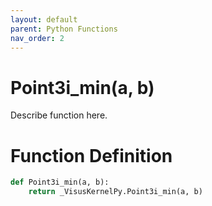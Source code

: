 ```yaml
---
layout: default
parent: Python Functions
nav_order: 2
---
```


# Point3i_min(a, b)

Describe function here.

# Function Definition

```python
def Point3i_min(a, b):
    return _VisusKernelPy.Point3i_min(a, b)
```
